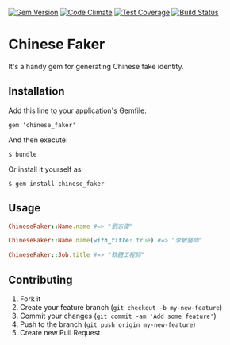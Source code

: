 [![Gem Version](https://badge.fury.io/rb/chinese_faker.svg)](http://badge.fury.io/rb/chinese_faker)
[![Code Climate](https://codeclimate.com/github/nerdExpo/chinese_faker/badges/gpa.svg)](https://codeclimate.com/github/nerdExpo/chinese_faker)
[![Test Coverage](https://codeclimate.com/github/nerdExpo/chinese_faker/badges/coverage.svg)](https://codeclimate.com/github/nerdExpo/chinese_faker/coverage)
[![Build Status](https://travis-ci.org/berniechiu/chinese_faker.svg?branch=master)](https://travis-ci.org/berniechiu/chinese_faker)

# Chinese Faker

It's a handy gem for generating Chinese fake identity.

## Installation

Add this line to your application's Gemfile:

    gem 'chinese_faker'

And then execute:

    $ bundle

Or install it yourself as:

    $ gem install chinese_faker

## Usage

``` ruby
ChineseFaker::Name.name #=> "劉志偉"

ChineseFaker::Name.name(with_title: true) #=> "李敏醫師"

ChineseFaker::Job.title #=> "軟體工程師"
```

## Contributing

1. Fork it
2. Create your feature branch (`git checkout -b my-new-feature`)
3. Commit your changes (`git commit -am 'Add some feature'`)
4. Push to the branch (`git push origin my-new-feature`)
5. Create new Pull Request
